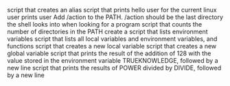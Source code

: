 script that creates an alias
script that prints hello user for the current linux user
prints user
Add /action to the PATH. /action should be the last directory the shell looks into when looking for a program
script that counts the number of directories in the PATH
create a script that lists environment variables
script that lists all local variables and environment variables, and functions
script that creates a new local variable
script that creates a new global variable
script that prints the result of the addition of 128 with the value stored in the environment variable TRUEKNOWLEDGE, followed by a new line
script that prints the results of POWER divided by DIVIDE, followed by a new line
